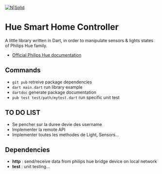 [![N|Solid](https://upload.wikimedia.org/wikipedia/en/a/a1/Philips_hue_logo.png)](https://nodesource.com/products/nsolid)

# Hue Smart Home Controller

A little library written in Dart, in order to manipulate sensors & lights states of Philips Hue family.

* [Official Philips Hue documentation](https://developers.meethue.com/)

## Commands
* `git pub` retreive package dependencies
* `dart main.dart` run library example
* `dartdoc` generate package documentation
* `pub test test/path/mytest.dart` run specific unit test

## TO DO LIST
* Se pencher sur la duree devie des username
* Implementer la remote API
* Implementer toutes les methodes de Light, Sensors...

## Dependencies
* __http__ : send/receive data from philips hue bridge device on local network
* __test__ : unit testing...